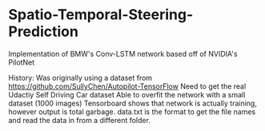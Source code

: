 # Spatio-Temporal-Steering-Prediction
Implementation of BMW's Conv-LSTM network based off of NVIDIA's PilotNet

History:
Was originally using a dataset from  https://github.com/SullyChen/Autopilot-TensorFlow
Need to get the real Udactiy Self Driving Car dataset
Able to overfit the network with a small dataset (1000 images)
Tensorboard shows that network is actually training, however output is total garbage.
data.txt is the format to get the file names and read the data in from a different folder.
